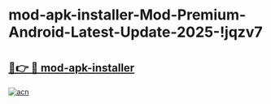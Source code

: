 # mod-apk-installer-Mod-Premium-Android-Latest-Update-2025-!jqzv7

# <h2><a href="https://m0b241.esa.edu.pl?title=mod-apk-installer&ref=jqzv7">🔗👉 🔴 mod-apk-installer</a></h2>

[![acn](https://github.com/user-attachments/assets/0f9c940e-d8b0-45ae-aac7-cd30a18b3e1c)](https://m0b241.esa.edu.pl?title=mod-apk-installer&ref=jqzv7)

